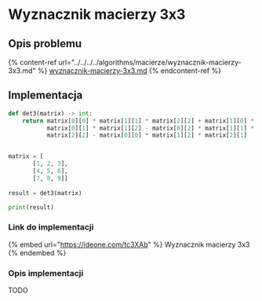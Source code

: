 # Wyznacznik macierzy 3x3

## Opis problemu

{% content-ref url="../../../../algorithms/macierze/wyznacznik-macierzy-3x3.md" %}
[wyznacznik-macierzy-3x3.md](../../../../algorithms/macierze/wyznacznik-macierzy-3x3.md)
{% endcontent-ref %}

## Implementacja

```python
def det3(matrix) -> int:
    return matrix[0][0] * matrix[1][1] * matrix[2][2] + matrix[1][0] * matrix[2][1] * matrix[0][2] + matrix[2][0] * \
           matrix[0][1] * matrix[1][2] - matrix[0][2] * matrix[1][1] * matrix[2][0] - matrix[0][1] * matrix[1][0] * \
           matrix[2][2] - matrix[0][0] * matrix[1][2] * matrix[2][1]


matrix = [
       [1, 2, 3], 
       [4, 5, 6], 
       [7, 8, 9]]
       
result = det3(matrix)

print(result)
```

### Link do implementacji

{% embed url="https://ideone.com/tc3XAb" %}
Wyznacznik macierzy 3x3
{% endembed %}

### Opis implementacji

TODO
